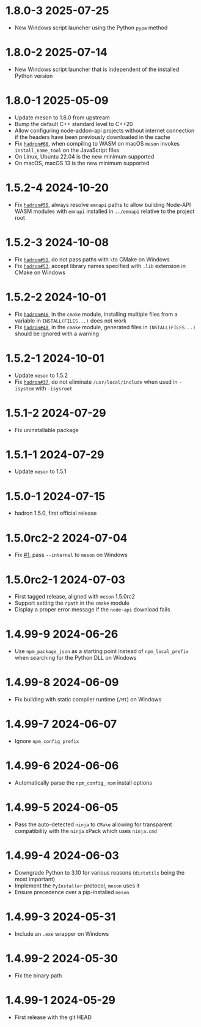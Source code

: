 # 1.8.0-3 2025-07-25
  * New Windows script launcher using the Python `pypa` method

# 1.8.0-2 2025-07-14
  * New Windows script launcher that is independent of the installed Python version

# 1.8.0-1 2025-05-09
  * Update meson to 1.8.0 from upstream
  * Bump the default C++ standard level to C++20
  * Allow configuring node-addon-api projects without internet connection if the headers have been previously downloaded in the cache
  * Fix [`hadron#60`](https://github.com/mmomtchev/hadron/issues/60), when compiling to WASM on macOS `meson` invokes `install_name_tool` on the JavaScript files
  * On Linux, Ubuntu 22.04 is the new minimum supported
  * On macOS, macOS 13 is the new minimum supported

# 1.5.2-4 2024-10-20
  * Fix [`hadron#55`](https://github.com/mmomtchev/hadron/issues/55), always resolve `emnapi` paths to allow building Node-API WASM modules with `emnapi` installed in `../emnapi` relative to the project root

# 1.5.2-3 2024-10-08
  * Fix [`hadron#51`](https://github.com/mmomtchev/hadron/issues/51), do not pass paths with `\`to CMake on Windows
  * Fix [`hadron#53`](https://github.com/mmomtchev/hadron/issues/53), accept library names specified with `.lib` extension in CMake on Windows

# 1.5.2-2 2024-10-01
  * Fix [`hadron#46`](https://github.com/mmomtchev/hadron/issues/46), in the `cmake` module, installing multiple files from a variable in `INSTALL(FILES...)` does not work
  * Fix [`hadron#48`](https://github.com/mmomtchev/hadron/issues/48), in the `cmake` module, generated files in `INSTALL(FILES...)` should be ignored with a warning

# 1.5.2-1 2024-10-01
  * Update `meson` to 1.5.2
  * Fix [`hadron#37`](https://github.com/mmomtchev/hadron/issues/37), do not eliminate `/usr/local/include` when used in `-isystem` with `-isysroot`

# 1.5.1-2 2024-07-29
  * Fix uninstallable package

# 1.5.1-1 2024-07-29
  * Update `meson` to 1.5.1

# 1.5.0-1 2024-07-15
  * hadron 1.5.0, first official release

# 1.5.0rc2-2 2024-07-04
  * Fix [#1](https://github.com/mmomtchev/meson-xpack/issues/1), pass `--internal` to `meson` on Windows

# 1.5.0rc2-1 2024-07-03
  * First tagged release, aligned with `meson` 1.5.0rc2
  * Support setting the `rpath` in the `cmake` module
  * Display a proper error message if the `node-api` download fails

# 1.4.99-9 2024-06-26
  * Use `npm_package_json` as a starting point instead of `npm_local_prefix` when searching for the Python DLL on Windows

# 1.4.99-8 2024-06-09
  * Fix building with static compiler runtime (`/MT`) on Windows

# 1.4.99-7 2024-06-07
  * Ignore `npm_config_prefix`

# 1.4.99-6 2024-06-06
  * Automatically parse the `npm_config_` `npm` install options

# 1.4.99-5 2024-06-05
  * Pass the auto-detected `ninja` to `CMake` allowing for transparent compatibility with the `ninja` xPack which uses `ninja.cmd`

# 1.4.99-4 2024-06-03
  * Downgrade Python to 3.10 for various reasons (`distutils` being the most important)
  * Implement the `PyInstaller` protocol, `meson` uses it
  * Ensure precedence over a pip-installed `meson`

# 1.4.99-3 2024-05-31
  * Include an `.exe` wrapper on Windows

# 1.4.99-2 2024-05-30
  * Fix the binary path

# 1.4.99-1 2024-05-29
  * First release with the git HEAD
